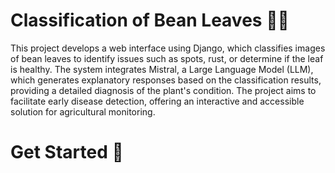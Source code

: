# Classification of Bean Leaves 🌱🫘

This project develops a web interface using Django, which classifies images of bean leaves to identify issues such as spots, rust, or determine if the leaf is healthy. The system integrates Mistral, a Large Language Model (LLM), which generates explanatory responses based on the classification results, providing a detailed diagnosis of the plant's condition. The project aims to facilitate early disease detection, offering an interactive and accessible solution for agricultural monitoring.

# Get Started 🚀